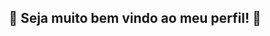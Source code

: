 <h2 align="center">
  💙 Seja muito bem vindo ao meu perfil! 💙
</h2>

<p align="center"> 
    <img src="https://readme-typing-svg.herokuapp.com?color=%2336BCF7&lines=Estudante+de+Programa%C3%A7%C3%A3o;Front-end+Developer)](https://git.io/typing-svg)>
 </p>

